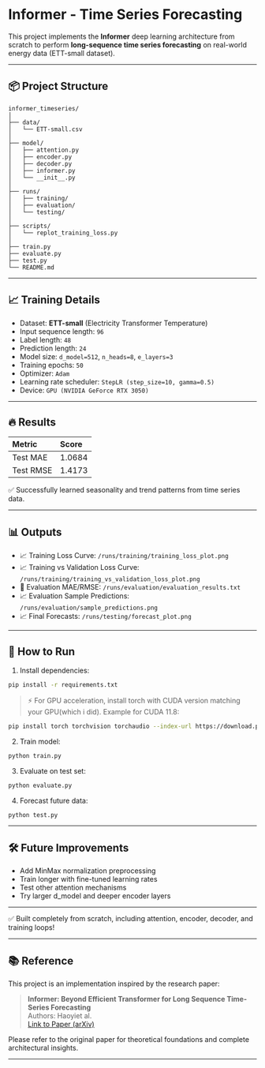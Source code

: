 
# Informer - Time Series Forecasting

This project implements the **Informer** deep learning architecture from scratch to perform **long-sequence time series forecasting** on real-world energy data (ETT-small dataset).

---

## 📦 Project Structure

```
informer_timeseries/
│
├── data/
│   └── ETT-small.csv
│
├── model/
│   ├── attention.py
│   ├── encoder.py
│   ├── decoder.py
│   ├── informer.py
│   └── __init__.py
│
├── runs/
│   ├── training/
│   ├── evaluation/
│   └── testing/
│
├── scripts/
│   └── replot_training_loss.py
│
├── train.py
├── evaluate.py
├── test.py
└── README.md
```

---

## 📈 Training Details

- Dataset: **ETT-small** (Electricity Transformer Temperature)
- Input sequence length: `96`
- Label length: `48`
- Prediction length: `24`
- Model size: `d_model=512`, `n_heads=8`, `e_layers=3`
- Training epochs: `50`
- Optimizer: `Adam`
- Learning rate scheduler: `StepLR (step_size=10, gamma=0.5)`
- Device: `GPU (NVIDIA GeForce RTX 3050)`

---

## 🔥 Results

| Metric | Score |
|:-------|:------|
| Test MAE | 1.0684 |
| Test RMSE | 1.4173 |

✅ Successfully learned seasonality and trend patterns from time series data.

---

## 📊 Outputs

- 📈 Training Loss Curve: `/runs/training/training_loss_plot.png`
- 📈 Training vs Validation Loss Curve: `/runs/training/training_vs_validation_loss_plot.png`
- 📄 Evaluation MAE/RMSE: `/runs/evaluation/evaluation_results.txt`
- 📈 Evaluation Sample Predictions: `/runs/evaluation/sample_predictions.png`
- 📈 Final Forecasts: `/runs/testing/forecast_plot.png`

---

## 🚀 How to Run

1. Install dependencies:

```bash
pip install -r requirements.txt
```
> ⚡ For GPU acceleration, install torch with CUDA version matching your GPU(which i did). Example for CUDA 11.8:
```bash
pip install torch torchvision torchaudio --index-url https://download.pytorch.org/whl/cu118
```

2. Train model:

```bash
python train.py
```

3. Evaluate on test set:

```bash
python evaluate.py
```

4. Forecast future data:

```bash
python test.py
```

---

## 🛠 Future Improvements

- Add MinMax normalization preprocessing
- Train longer with fine-tuned learning rates
- Test other attention mechanisms
- Try larger d_model and deeper encoder layers

---

✅ Built completely from scratch, including attention, encoder, decoder, and training loops!


 ---

## 📚 Reference

This project is an implementation inspired by the research paper:

> **Informer: Beyond Efficient Transformer for Long Sequence Time-Series Forecasting**  
> Authors: Haoyiet al.  
> [Link to Paper (arXiv)](https://arxiv.org/abs/2012.07436)

Please refer to the original paper for theoretical foundations and complete architectural insights.

---
